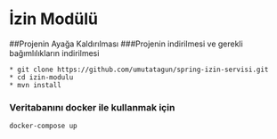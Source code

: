 # İzin Modülü

##Projenin Ayağa Kaldırılması
###Projenin indirilmesi ve gerekli bağımlılıkların indirilmesi
```
* git clone https://github.com/umutatagun/spring-izin-servisi.git
* cd izin-modulu
* mvn install
```

### Veritabanını docker ile kullanmak için
```
docker-compose up
```
